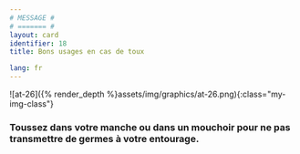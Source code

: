 ```yaml
---
# MESSAGE #
# ======= #
layout: card
identifier: 18
title: Bons usages en cas de toux

lang: fr
---
```


![at-26]({% render_depth %}assets/img/graphics/at-26.png){:class="my-img-class"}

### Toussez dans votre manche ou dans un mouchoir pour ne pas transmettre de germes à votre entourage.
